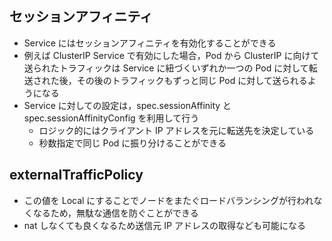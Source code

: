## セッションアフィニティ

- Service にはセッションアフィニティを有効化することができる
- 例えば ClusterIP Service で有効にした場合，Pod から ClusterIP に向けて送られたトラフィックは Service に紐づくいずれか一つの Pod に対して転送された後，その後のトラフィックもずっと同じ Pod に対して送られるようになる
- Service に対しての設定は，spec.sessionAffinity と spec.sessionAffinityConfig を利用して行う
  - ロジック的にはクライアント IP アドレスを元に転送先を決定している
  - 秒数指定で同じ Pod に振り分けることができる

## externalTrafficPolicy

- この値を Local にすることでノードをまたぐロードバランシングが行われなくなるため，無駄な通信を防ぐことができる
- nat しなくても良くなるため送信元 IP アドレスの取得なども可能になる
